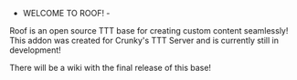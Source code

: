 - WELCOME TO ROOF! -

Roof is an open source TTT base for creating custom content seamlessly!
This addon was created for Crunky's TTT Server and is currently still in development!

There will be a wiki with the final release of this base!

